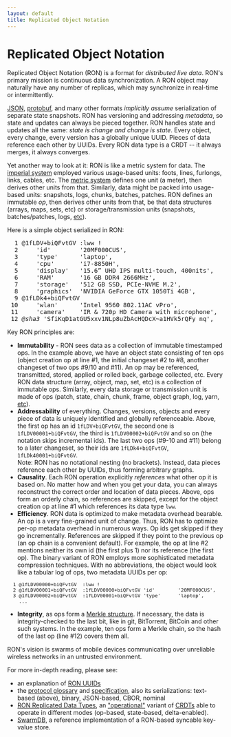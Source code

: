 ```yaml
---
layout: default
title: Replicated Object Notation
---
```


# Replicated Object Notation

Replicated Object Notation (RON) is a format for *distributed live data*. 
RON's primary mission is continuous data synchronization.
A RON object may naturally have any number of replicas, which may synchronize in real-time or intermittently. 

[JSON](htp://json.org), [protobuf](https://developers.google.com/protocol-buffers/),
and many other formats *implicitly assume* serialization of separate state snapshots.
RON has versioning and addressing *metadata*, so state and updates can always be pieced together.
RON handles state and updates all the same: _state is change and change is state_.
Every object, every change, every version has a globally unique UUID.
Pieces of data reference each other by UUIDs.
Every RON data type is a CRDT -- it always merges, it always converges.

Yet another way to look at it: RON is like a metric system for data.
The [imperial system](https://en.wikipedia.org/wiki/Imperial_units)
employed various usage-based units: foots, lines, furlongs, links, cables, etc.
The [metric system](https://en.wikipedia.org/wiki/Metric_system)
defines one unit (a meter), then derives other units from that.
Similarly, data might be packed into usage-based units: snapshots,
logs, chunks, batches, patches.
RON defines an immutable *op*, then derives other units from that,
be that data structures (arrays, maps, sets, etc) or storage/transmission units
(snapshots, batches/patches, logs, [etc](/specs/glossary)).

Here is a simple object serialized in RON:

<pre>
<span class="line">  1 </span><span class="id">@1fLDV+biQFvtGV</span> <span class="ref">:lww</span> <span class="term">!</span>
<span class="line">  2 </span>    <span class="string">&apos;id&apos;</span>        <span class="string">&apos;20MF000CUS&apos;</span><span class="term">,</span>
<span class="line">  3 </span>    <span class="string">&apos;type&apos;</span>      <span class="string">&apos;laptop&apos;</span><span class="term">,</span>
<span class="line">  4 </span>    <span class="string">&apos;cpu&apos;</span>       <span class="string">&apos;i7-8850H&apos;</span><span class="term">,</span>
<span class="line">  5 </span>    <span class="string">&apos;display&apos;</span>   <span class="string">&apos;15.6” UHD IPS multi-touch, 400nits&apos;</span><span class="term">,</span>
<span class="line">  6 </span>    <span class="string">&apos;RAM&apos;</span>       <span class="string">&apos;16 GB DDR4 2666MHz&apos;</span><span class="term">,</span>
<span class="line">  7 </span>    <span class="string">&apos;storage&apos;</span>   <span class="string">&apos;512 GB SSD, PCIe-NVME M.2&apos;</span><span class="term">,</span>
<span class="line">  8 </span>    <span class="string">&apos;graphics&apos;</span>  <span class="string">&apos;NVIDIA GeForce GTX 1050Ti 4GB&apos;</span><span class="term">,</span>
<span class="line">  9 </span><span class="id">@1fLDk4+biQFvtGV</span>
<span class="line"> 10 </span>    <span class="string">&apos;wlan&apos;</span>      <span class="string">&apos;Intel 9560 802.11AC vPro&apos;</span><span class="term">,</span>
<span class="line"> 11 </span>    <span class="string">&apos;camera&apos;</span>    <span class="string">&apos;IR &amp; 720p HD Camera with microphone&apos;</span><span class="term">,</span>
<span class="line"> 12 </span><span class="comment"><i>@sha3</i></span> <span class="string">&apos;SfiKqD1atGU5xxv1NLp8uZbAcHQDcX~a1HVk5rQFy_nq&apos;</span><span class="term">,</span>
</pre>

Key RON principles are:

- **Immutability** - RON sees data as a collection of immutable timestamped ops. 
        In the example above, we have an object state consisting of ten ops 
        (object creation op at line #1, the initial changeset #2 to #8,
        another changeset of two ops #9/10 and #11).
        An op may be referenced, transmitted, stored, applied or rolled back,
        garbage collected, etc.
        Every RON data structure (array, object, map, set, etc)
        is a collection of immutable ops.
        Similarly, every data storage or transmission unit is made of ops
        (patch, state, chain, chunk, frame, object graph, log, yarn, 
        [etc](/specs/glossary/)).
- **Addressability** of everything. Changes, versions, objects and every
        piece of data is uniquely identified and globally referenceable.
        Above, the first op has an id `1fLDV+biQFvtGV`, the second one is
        `1fLDV00001+biQFvtGV`, the third is `1fLDV00002+biQFvtGV`
        and so on (the notation skips incremental ids).
        The last two ops (#9-10 and #11) belong to a later changeset, so their
        ids are `1fLDk4+biQFvtGV`, `1fLDk40001+biQFvtGV`. <br/>
        Note: RON has no notational nesting (no brackets).
        Instead, data pieces reference each other by UUIDs, thus forming arbitrary graphs.
- **Causality**. Each RON operation explicitly *references* what other op
        it is based on.
        No matter how and when you get your data, you can always reconstruct
        the correct order and location of data pieces.
        Above, ops form an orderly chain, so references are skipped, except
        for the object creation op at line #1 which references its data type `lww`.
- **Efficiency**. RON data is optimized to make metadata overhead bearable.
        An op is a very fine-grained unit of change.
        Thus, RON has to optimize per-op metadata overhead in numerous ways.
        Op ids get skipped if they go incrementally.
        References are skipped if they point to the previous op
        (an op chain is a convenient default).
        For example, the op at line #2 mentions neither its own id
        (the first plus 1) nor its reference (the first op).
        The binary variant of RON employs more sophisticated metadata
        compression techniques. 
        With no abbreviations, the object would look like a tabular log of ops, two
        metadata UUIDs per op:
<pre style="font-size: 80%;">
<span class="line">  1 </span><span class="id">@1fLDV00000+biQFvtGV</span> <span class="ref"> :lww</span> <span class="term">!</span>
<span class="line">  2 </span><span class="id">@1fLDV00001+biQFvtGV</span>  <span class="ref">:1fLDV00000+biQFvtGV</span> <span class="string">&apos;id&apos;</span>        <span class="string">&apos;20MF000CUS&apos;</span><span class="term">,</span>
<span class="line">  3 </span><span class="id">@1fLDV00002+biQFvtGV</span>  <span class="ref">:1fLDV00001+biQFvtGV</span> <span class="string">&apos;type&apos;</span>      <span class="string">&apos;laptop&apos;</span><span class="term">,</span>
<span class="line">    ...</span>
</pre>
- **Integrity**, as ops form a [Merkle structure](https://en.wikipedia.org/wiki/Merkle_tree).
        If necessary, the data is integrity-checked to the last bit, like
        in git, BitTorrent, BitCoin and other such systems.
        In the example, ten ops form a Merkle chain, so the hash of the last op
        (line #12) covers them all.

RON's vision is swarms of mobile devices communicating over unreliable wireless networks in an untrusted environment.

For more in-depth reading, please see:

* an explanation of [RON UUIDs](/uuids/)
* the [protocol glossary](/specs/glossary/) and [specification](/specs/), also its serializations: text-based (above), binary, JSON-based, CBOR, nominal
* [RON Replicated Data Types](/rdts/), an ["operational"](http://archagon.net/blog/2018/03/24/data-laced-with-history/)
        variant of [CRDTs](https://en.wikipedia.org/wiki/Conflict-free_replicated_data_type)
        able to operate in different modes (op-based, state-based, delta-enabled).
* [SwarmDB](/swarm/), a reference implementation of a RON-based syncable key-value store.

